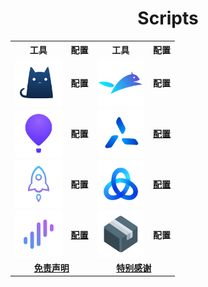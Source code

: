 <h1 align="center">Scripts</h1>

<div align="center">
<table>
  <tr>
    <th align="center">工具</th>
    <th align="center">配置</th>
    <th align="center">工具</th>
    <th align="center">配置</th>
  </tr>
  <tr>
    <td><img src="https://raw.githubusercontent.com/Centralmatrix3/Scripts/master/Gallery/Special/Clash.png" alt="Clash" align="center" height="75.5" width="75.5"></td>
    <td align="center"><strong>配置<strong></td>
    <td><img src="https://raw.githubusercontent.com/Centralmatrix3/Scripts/master/Gallery/Special/Egern.png" alt="Egern" align="center" height="75.5" width="75.5"></td>
    <td align="center"><strong>配置<strong></td>
  </tr>
  <tr>
    <td><img src="https://raw.githubusercontent.com/Centralmatrix3/Scripts/master/Gallery/Special/Loon.png" alt="Loon" align="center" height="75.5" width="75.5"></td>
    <td align="center"><strong>配置<strong></td>
    <td><img src="https://raw.githubusercontent.com/Centralmatrix3/Scripts/master/Gallery/Special/QuantumultX.png" alt="QuantumultX" align="center" height="75.5" width="75.5"></td>
    <td align="center"><a href="https://raw.githubusercontent.com/Centralmatrix3/Scripts/master/QuantumultX/matrix.conf"><strong>配置<strong></a></td>
  </tr>
  <tr>
    <td><img src="https://raw.githubusercontent.com/Centralmatrix3/Scripts/master/Gallery/Special/Shadowrocket.png" alt="Shadowrocket" align="center" height="75.5" width="75.5"></td>
    <td align="center"><strong>配置<strong></td>
    <td><img src="https://raw.githubusercontent.com/Centralmatrix3/Scripts/master/Gallery/Special/Stash.png" alt="Stash" align="center" height="75.5" width="75.5"></td>
    <td align="center"><a href="https://raw.githubusercontent.com/Centralmatrix3/Scripts/master/Stash/matrix.yaml"><strong>配置<strong></a></td>
  </tr>
  <tr>
    <td><img src="https://raw.githubusercontent.com/Centralmatrix3/Scripts/master/Gallery/Special/Surge.png" alt="Surge" align="center" height="75.5" width="75.5"></td>
    <td align="center"><a href="https://raw.githubusercontent.com/Centralmatrix3/Scripts/master/Surge/matrix.conf"><strong>配置<strong></a></td>
    <td><img src="https://raw.githubusercontent.com/Centralmatrix3/Scripts/master/Gallery/Special/Sing-box.png" alt="Sing-box" align="center" height="75.5" width="75.5"></td>
    <td align="center"><strong>配置<strong></td>
  </tr>
  <tr>
    <td colspan="2" align="center">
    <strong><a href="https://github.com/Centralmatrix3/Scripts/blob/master/Source/Disclaimer.md">免责声明</a></strong>
    <td colspan="2" align="center">
    <strong><a href="https://github.com/Centralmatrix3/Scripts/blob/master/Source/SpecialThank.md">特别感谢</a></strong>
  </tr>
</table>
</div>